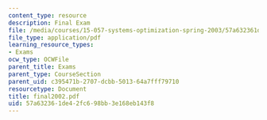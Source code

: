 ```yaml
---
content_type: resource
description: Final Exam
file: /media/courses/15-057-systems-optimization-spring-2003/57a632361de42fc698bb3e168eb143f8_final2002.pdf
file_type: application/pdf
learning_resource_types:
- Exams
ocw_type: OCWFile
parent_title: Exams
parent_type: CourseSection
parent_uid: c395471b-2707-dcbb-5013-64a7fff79710
resourcetype: Document
title: final2002.pdf
uid: 57a63236-1de4-2fc6-98bb-3e168eb143f8
---
```

